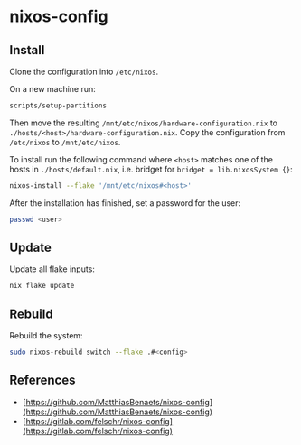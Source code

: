# nixos-config

## Install

Clone the configuration into `/etc/nixos`.

On a new machine run:

```sh
scripts/setup-partitions
```

Then move the resulting `/mnt/etc/nixos/hardware-configuration.nix` to
`./hosts/<host>/hardware-configuration.nix`. Copy the configuration from
`/etc/nixos` to `/mnt/etc/nixos`.

To install run the following command where `<host>` matches one of the hosts in
`./hosts/default.nix`, i.e. bridget for `bridget = lib.nixosSystem {}`:

```sh
nixos-install --flake '/mnt/etc/nixos#<host>'
```

After the installation has finished, set a password for the user:

```sh
passwd <user>
```

## Update

Update all flake inputs:

```sh
nix flake update
```

## Rebuild

Rebuild the system:

```sh
sudo nixos-rebuild switch --flake .#<config>
```

## References

- [https://github.com/MatthiasBenaets/nixos-config](https://github.com/MatthiasBenaets/nixos-config)
- [https://gitlab.com/felschr/nixos-config](https://gitlab.com/felschr/nixos-config)

